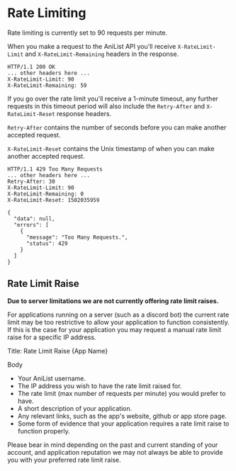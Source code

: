 # Rate Limiting

Rate limiting is currently set to 90 requests per minute.

When you make a request to the AniList API you'll receive `X-RateLimit-Limit` and `X-RateLimit-Remaining` headers in the response.

```text
HTTP/1.1 200 OK
... other headers here ...
X-RateLimit-Limit: 90
X-RateLimit-Remaining: 59
```

If you go over the rate limit you'll receive a 1-minute timeout, any further requests in this timeout period will also include the `Retry-After` and `X-RateLimit-Reset` response headers.

`Retry-After` contains the number of seconds before you can make another accepted request.

`X-RateLimit-Reset` contains the Unix timestamp of when you can make another accepted request.

```text
HTTP/1.1 429 Too Many Requests
... other headers here ...
Retry-After: 30
X-RateLimit-Limit: 90
X-RateLimit-Remaining: 0
X-RateLimit-Reset: 1502035959
```

```text
{
  "data": null,
  "errors": [
    {
      "message": "Too Many Requests.",
      "status": 429
    }
  ]
}
```

## Rate Limit Raise

__Due to server limitations we are not currently offering rate limit raises.__

For applications running on a server \(such as a discord bot\) the current rate limit may be too restrictive to allow your application to function consistently. If this is the case for your application you may request a manual rate limit raise for a specific IP address.

Title: Rate Limit Raise {App Name}

Body

* Your AniList username.
* The IP address you wish to have the rate limit raised for.
* The rate limit \(max number of requests per minute\) you would prefer to have.
* A short description of your application.
* Any relevant links, such as the app's website, github or app store page.
* Some form of evidence that your application requires a rate limit raise to function properly.

Please bear in mind depending on the past and current standing of your account, and application reputation we may not always be able to provide you with your preferred rate limit raise.

